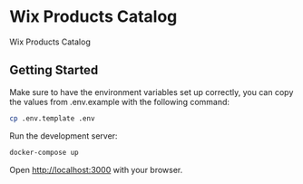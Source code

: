 # Wix Products Catalog
Wix Products Catalog


## Getting Started

Make sure to have the environment variables set up correctly, you can copy the values from .env.example with the
following command:

```bash
cp .env.template .env
```

Run the development server:

```bash
docker-compose up
```

Open [http://localhost:3000](http://localhost:3000) with your browser.
